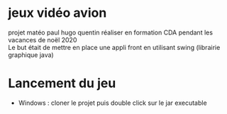 # jeux vidéo avion
projet matéo paul hugo quentin réaliser en formation CDA pendant les vacances de noël 2020
</br>
Le but était de mettre en place une appli front en utilisant swing (librairie graphique java) 

# Lancement du jeu

- Windows : cloner le projet puis double click sur le jar executable


